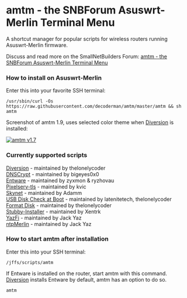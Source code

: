 # amtm - the SNBForum Asuswrt-Merlin Terminal Menu

A shortcut manager for popular scripts for wireless routers running Asuswrt-Merlin firmware.

Discuss and read more on the SmallNetBuilders Forum: [amtm - the SNBForum Asuswrt-Merlin Terminal Menu](https://www.snbforums.com/threads/amtm-the-snbforums-asuswrt-merlin-terminal-menu.42415/)


### How to install on Asuswrt-Merlin
Enter this into your favorite SSH terminal:

`/usr/sbin/curl -Os https://raw.githubusercontent.com/decoderman/amtm/master/amtm && sh amtm`


Screenshot of amtm 1.9, uses selected color theme when [Diversion](https://diversion.ch/) is installed:

[![amtm v1.7](https://i.imgur.com/32S8wD0.png "amtm v1.9")](https://i.imgur.com/32S8wD0.png "amtm v1.9")

### Currently supported scripts

[Diversion](https://www.snbforums.com/threads/diversion-the-router-adblocker.48538/) - maintained by thelonelycoder<br/>
[DNSCrypt](https://www.snbforums.com/threads/release-dnscrypt-installer-for-asuswrt.36071/) - maintained by bigeyes0x0<br/>
[Entware](https://github.com/Entware/entware) - maintained by zyxmon & ryzhovau<br/>
[Pixelserv-tls](https://www.snbforums.com/threads/pixelserv-a-better-one-pixel-webserver-for-adblock.26114/) - maintained by kvic<br/>
[Skynet](https://www.snbforums.com/threads/release-skynet-router-firewall-security-enhancements.16798/) - maintained by Adamm<br/>
[USB Disk Check at Boot](https://github.com/RMerl/asuswrt-merlin/wiki/USB-Disk-Check-at-Boot) - maintained by latenitetech, thelonelycoder<br/>
[Format Disk](https://www.snbforums.com/threads/amtm-the-snbforum-asuswrt-merlin-terminal-menu.42415/) - maintained by thelonelycoder<br/>
[Stubby-Installer](https://www.snbforums.com/threads/stubby-installer-asuswrt-merlin.49469/) - maintained by Xentrk<br/>
[YazFi](https://www.snbforums.com/threads/yazfi-enhanced-asuswrt-merlin-guest-wifi-inc-ssid-vpn-client.45924/) - maintained by Jack Yaz<br/>
[ntpMerlin](https://www.snbforums.com/threads/ntpmerlin-installer-for-kvic-ntp-daemon.55756/) - maintained by Jack Yaz<br/>


### How to start amtm after installation
Enter this into your SSH terminal:

`/jffs/scripts/amtm`

If Entware is installed on the router, start amtm with this command.<br/>
[Diversion](https://diversion.ch/) installs Entware by default, amtm has an option to do so.

`amtm`
